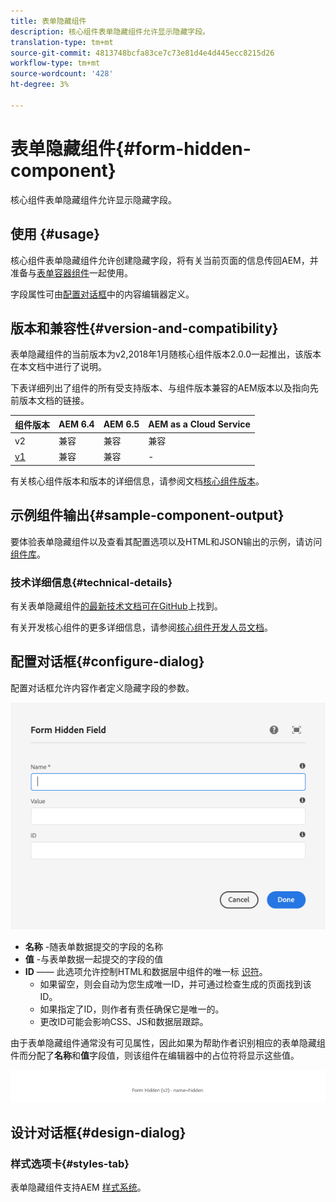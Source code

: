 ```yaml
---
title: 表单隐藏组件
description: 核心组件表单隐藏组件允许显示隐藏字段。
translation-type: tm+mt
source-git-commit: 4813748bcfa83ce7c73e81d4e4d445ecc8215d26
workflow-type: tm+mt
source-wordcount: '428'
ht-degree: 3%

---
```



# 表单隐藏组件{#form-hidden-component}

核心组件表单隐藏组件允许显示隐藏字段。

## 使用 {#usage}

核心组件表单隐藏组件允许创建隐藏字段，将有关当前页面的信息传回AEM，并准备与[表单容器组件](form-container.md)一起使用。

字段属性可由[配置对话框](form-hidden.md)中的内容编辑器定义。

## 版本和兼容性{#version-and-compatibility}

表单隐藏组件的当前版本为v2,2018年1月随核心组件版本2.0.0一起推出，该版本在本文档中进行了说明。

下表详细列出了组件的所有受支持版本、与组件版本兼容的AEM版本以及指向先前版本文档的链接。

| 组件版本 | AEM 6.4 | AEM 6.5 | AEM as a Cloud Service |
|--- |--- |--- |---|
| v2 | 兼容 | 兼容 | 兼容 |
| [v1](/help/components/v1/form-hidden-v1.md) | 兼容 | 兼容 | - |

有关核心组件版本和版本的详细信息，请参阅文档[核心组件版本](/help/versions.md)。

## 示例组件输出{#sample-component-output}

要体验表单隐藏组件以及查看其配置选项以及HTML和JSON输出的示例，请访问[组件库](https://adobe.com/go/aem_cmp_library_form_hidden)。

### 技术详细信息{#technical-details}

有关表单隐藏组件[的最新技术文档可在GitHub](https://adobe.com/go/aem_cmp_tech_form_hidden_v2)上找到。

有关开发核心组件的更多详细信息，请参阅[核心组件开发人员文档](/help/developing/overview.md)。

## 配置对话框{#configure-dialog}

配置对话框允许内容作者定义隐藏字段的参数。

![表单隐藏编辑对话框](/help/assets/form-hidden-edit.png)

* **名称** -随表单数据提交的字段的名称
* **值** -与表单数据一起提交的字段的值
* **ID**  —— 此选项允许控制HTML和数据层中组件的唯一标 [识符](/help/developing/data-layer/overview.md)。
   * 如果留空，则会自动为您生成唯一ID，并可通过检查生成的页面找到该ID。
   * 如果指定了ID，则作者有责任确保它是唯一的。
   * 更改ID可能会影响CSS、JS和数据层跟踪。

由于表单隐藏组件通常没有可见属性，因此如果为帮助作者识别相应的表单隐藏组件而分配了&#x200B;**名称**&#x200B;和&#x200B;**值**&#x200B;字段值，则该组件在编辑器中的占位符将显示这些值。

![表单隐藏组件示例](/help/assets/form-hidden-example.png)

## 设计对话框{#design-dialog}

### 样式选项卡{#styles-tab}

表单隐藏组件支持AEM [样式系统](/help/get-started/authoring.md#component-styling)。
